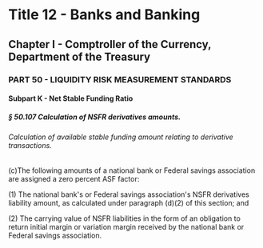 
# Title 12 - Banks and Banking
## Chapter I - Comptroller of the Currency, Department of the Treasury
### PART 50 - LIQUIDITY RISK MEASUREMENT STANDARDS
#### Subpart K - Net Stable Funding Ratio
##### § 50.107 Calculation of NSFR derivatives amounts.
###### Calculation of available stable funding amount relating to derivative transactions.

(c)The following amounts of a national bank or Federal savings association are assigned a zero percent ASF factor:

(1) The national bank's or Federal savings association's NSFR derivatives liability amount, as calculated under paragraph (d)(2) of this section; and

(2) The carrying value of NSFR liabilities in the form of an obligation to return initial margin or variation margin received by the national bank or Federal savings association.
